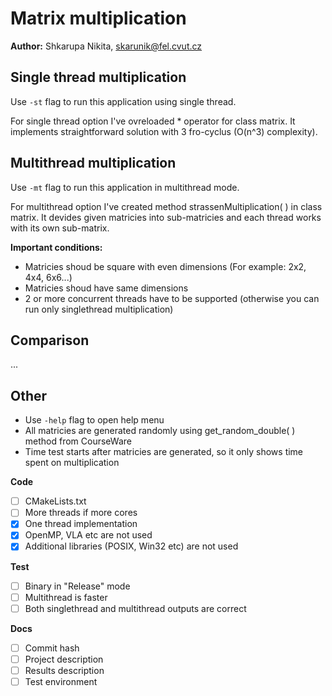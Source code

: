 # Matrix multiplication

**Author:** Shkarupa Nikita, skarunik@fel.cvut.cz

## Single thread multiplication

Use  `-st` flag to run this application using single thread. 

For single thread option I've ovreloaded * operator for class matrix. It implements straightforward solution with 3 fro-cyclus  (O(n^3) complexity). 

## Multithread multiplication

Use `-mt` flag to run this application in multithread mode. 

For multithread option I've created method strassenMultiplication( ) in class matrix. It devides given matricies into sub-matricies and each thread works with its own sub-matrix.

**Important conditions:**  

* Matricies shoud be square with even dimensions (For example: 2x2, 4x4, 6x6...)
* Matricies shoud have same dimensions
* 2 or more concurrent threads have to be supported (otherwise you can run only singlethread multiplication)

## Comparison

...

## Other

* Use `-help` flag to open help menu
* All matricies are generated randomly using get_random_double( ) method from CourseWare
* Time test starts after matricies are generated, so it only shows time spent on multiplication

**Code**
- [ ] CMakeLists.txt
- [ ] More threads if more cores
- [x] One thread implementation
- [x] OpenMP, VLA etc are not used
- [x] Additional libraries (POSIX, Win32 etc) are not used

**Test**
- [ ] Binary in "Release" mode
- [ ] Multithread is faster
- [ ] Both singlethread and multithread outputs are correct

**Docs**
- [ ] Commit hash
- [ ] Project description
- [ ] Results description
- [ ] Test environment
